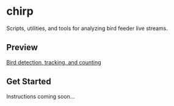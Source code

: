 # chirp
Scripts, utilities, and tools for analyzing bird feeder live streams.

## Preview
[Bird detection, tracking, and counting](https://youtu.be/nCKLM8BG1l4)

## Get Started
Instructions coming soon...

